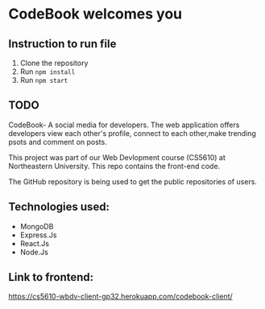 
# CodeBook welcomes you

## Instruction to run file
1. Clone the repository
1. Run `npm install`
2. Run `npm start`

## TODO
CodeBook- A social media for developers. The web application offers developers view each other's profile, connect to each other,make trending psots and comment on posts.

This project was part of our Web Devlopment course (CS5610) at Northeastern University. This repo contains the front-end code.

The GitHub repository is being used to get the public repositories of users.

## Technologies used:
* MongoDB
* Express.Js
* React.Js
* Node.Js
 
## Link to frontend: 
https://cs5610-wbdv-client-gp32.herokuapp.com/codebook-client/
    

